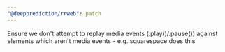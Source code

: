 ```yaml
---
"@deepprediction/rrweb": patch
---
```


Ensure we don't attempt to replay media events (.play()/.pause()) against elements which aren't media events - e.g. squarespace does this
